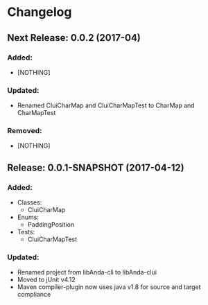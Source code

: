 # Changelog

## Next Release: 0.0.2 (2017-04)
### Added:
* [NOTHING]
### Updated:
* Renamed CluiCharMap and CluiCharMapTest to CharMap and CharMapTest
### Removed:
* [NOTHING]

## Release: 0.0.1-SNAPSHOT (2017-04-12)
### Added:
* Classes:
    - CluiCharMap
* Enums:
    - PaddingPosition
* Tests:
    - CluiCharMapTest
### Updated:
* Renamed project from libAnda-cli to libAnda-clui
* Moved to jUnit v4.12
* Maven compiler-plugin now uses java v1.8 for source and target compliance

